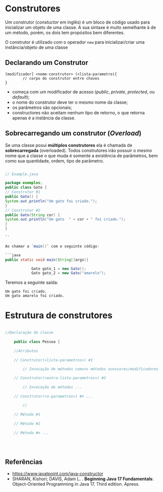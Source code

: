# Construtores

Um construtor (*constuctor* em inglês) é um bloco de código usado para inicializar um objeto de uma classe. A sua sintaxe é muito semelhante à de um método, porém, os dois tem propósitos bem diferentes.

O construtor é utilizado com o operador `new` para inicializar/criar uma instância/objeto de uma classe

## Declarando um Construtor

```
[modificador] <nome-construtor> (<lista-parametro){ 
		// corpo do construtor entre chaves
}
```

- começa com um modificador de acesso (_public_, _private_, _protected_, ou _default_);
- o nome do construtor  deve ter o mesmo nome da classe;
- os parâmetros são opcionais;
- constructores não aceitam nenhum tipo de retorno, o que retorna apenas é a instância da classe.

## Sobrecarregando um construtor (*Overload*)

Se uma classe posui **múltiplos construtores** ela é chamada de **sobrecarregada** (overloaded). Todos construtores irão possuir o mesmo nome que a classe o que muda é somente a existência de parâmetros, bem como sua quantidade, ordem, tipo de parâmetro.

```java

// Example.java

package exemplos;
public class Gato {
// Construtor #1
public Gato() {
System.out.println("Um gato foi criado.");
}
// Construtor #2
public Gato(String cor) {
System.out.println("Um gato  " + cor + " foi criado.");
}
}

``

Ao chamar a `main()` com o seguinte código:

```java
public static void main(String[]args){

            Gato gato_1 = new Gato();
            Gato gato_2 = new Gato("amarelo");

```

Teremos a seguinte saída:

```
Um gato foi criado.
Um gato amarelo foi criado.
```

# Estrutura de construtores

```java

//Declaração da classe
    
    public class Pessoa {
    
    //Atributos
    
    // Construtor(<lista-parametros>) #1
    
        // Invocação de métodos comuns métodos acessores/modificadores

    // Construtor(<outra-lista-parametros>) #2
        
        // Invocação de métodos ...
                
    // Construtor(<n-parametros>) #n ...
    
        // 
    
    // Método #1
    
    // Método #2
    
    // Método #n ...
    
    
    

```
## Referências
* https://www.javatpoint.com/java-constructor
* SHARAN, Kishori; DAVIS, Adam L. . **Beginning Java 17 Fundamentals**: Object-Oriented Programming in Java 17. Third edition. Apress.